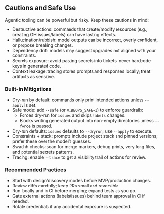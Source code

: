 ## Cautions and Safe Use

Agentic tooling can be powerful but risky. Keep these cautions in mind:

- Destructive actions: commands that create/modify resources (e.g., creating GH issues/labels) can have lasting effects.
- Hallucination/rubbish: model outputs can be incorrect, overly confident, or propose breaking changes.
- Dependency drift: models may suggest upgrades not aligned with your constraints.
- Secrets exposure: avoid pasting secrets into tickets; never hardcode keys in generated code.
- Context leakage: tracing stores prompts and responses locally; treat artifacts as sensitive.

### Built-in Mitigations
- Dry-run by default: commands only print intended actions unless `--apply` is set.
- Safe mode: add `--safe` (or `VIBEOPS_SAFE=1`) to enforce guardrails:
  - Forces dry-run for `issues` and skips `labels` changes.
  - Blocks writing generated output into non-empty directories unless `--force` is passed.
- Dry-run defaults: `issues` defaults to `--dryrun`; use `--apply` to execute.
- Constraints + stack: prompts include project stack and pinned versions; prefer these over the model’s guesses.
- Swachh checks: scan for merge markers, debug prints, very long files, and potential secrets patterns.
- Tracing: enable `--trace` to get a visibility trail of actions for review.

### Recommended Practices
- Start with design/discovery modes before MVP/production changes.
- Review diffs carefully; keep PRs small and reversible.
- Run locally and in CI before merging; expand tests as you go.
- Gate external actions (labels/issues) behind team approval in CI if needed.
- Rotate credentials if any accidental exposure is suspected.
